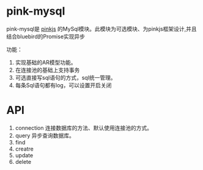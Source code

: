 # pink-mysql

pink-mysql是 [pinkjs](https://github.com/pinkjs/pink) 的MySql模块。此模块为可选模块、为pinkjs框架设计,并且结合bluebird的Promise实现异步

功能：

1. 实现基础的AR模型功能。
2. 在连接池的基础上支持事务
3. 可选直接写sql语句的方式，sql统一管理。
4. 每条Sql语句都有log，可以设置开启关闭



# API

1. connection 连接数据库的方法、默认使用连接池的方式。
2. query 异步查询数据库。
3. find  
4. creatre
5. update
6. delete